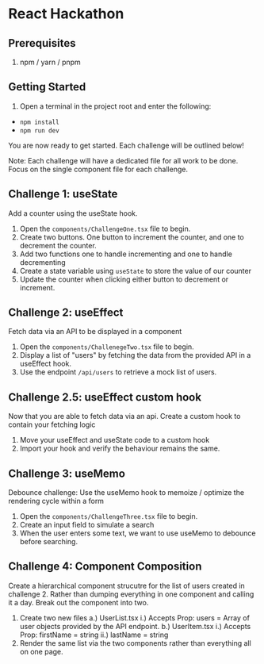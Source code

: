# React Hackathon

## Prerequisites
1. npm / yarn / pnpm

## Getting Started
1. Open a terminal in the project root and enter the following:
- `npm install`
- `npm run dev`

You are now ready to get started. Each challenge will be outlined below!

Note: Each challenge will have a dedicated file for all work to be done. Focus on the single component file for each challenge.

## Challenge 1: useState

Add a counter using the useState hook.

1. Open the `components/ChallengeOne.tsx` file to begin.
2. Create two buttons. One button to increment the counter, and one to decrement the counter.
3. Add two functions one to handle incrementing and one to handle decrementing
4. Create a state variable using `useState` to store the value of our counter
5. Update the counter when clicking either button to decrement or increment.

## Challenge 2: useEffect

Fetch data via an API to be displayed in a component

1. Open the `components/ChallenegeTwo.tsx` file to begin.
2. Display a list of "users" by fetching the data from the provided API in a useEffect hook.
3. Use the endpoint `/api/users` to retrieve a mock list of users.

## Challenge 2.5: useEffect custom hook

Now that you are able to fetch data via an api. Create a custom hook to contain your fetching logic

1. Move your useEffect and useState code to a custom hook
2. Import your hook and verify the behaviour remains the same.

## Challenge 3: useMemo

Debounce challenge: Use the useMemo hook to memoize / optimize the rendering cycle within a form

1. Open the `components/ChallengeThree.tsx` file to begin.
2. Create an input field to simulate a search
3. When the user enters some text, we want to use useMemo to debounce before searching.

## Challenge 4: Component Composition

Create a hierarchical component strucutre for the list of users created in challenge 2.
Rather than dumping everything in one component and calling it a day. Break out the component into two.

1. Create two new files
  a.) UserList.tsx
    i.) Accepts Prop: users = Array of user objects provided by the API endpoint.
  b.) UserItem.tsx
    i.) Accepts Prop: firstName = string
    ii.) lastName = string
2. Render the same list via the two components rather than everything all on one page.